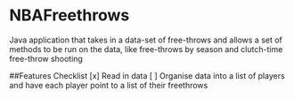 # NBAFreethrows
Java application that takes in a data-set of free-throws and allows a set of methods to be run on the data, like free-throws by season and clutch-time free-throw shooting

##Features Checklist
[x] Read in data
[ ] Organise data into a list of players and have each player point to a list of their freethrows
